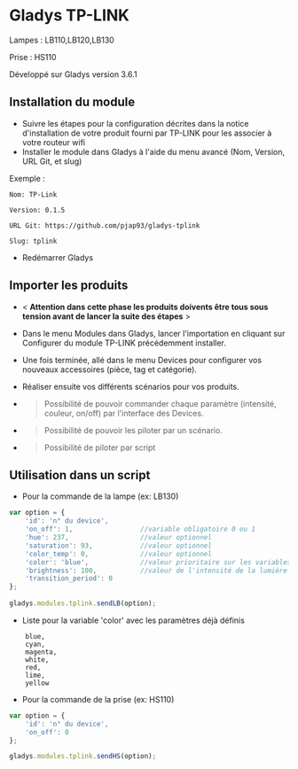 ﻿# Gladys TP-LINK 

Lampes : LB110,LB120,LB130

Prise  : HS110

Développé sur Gladys version 3.6.1

## Installation du module

- Suivre les étapes pour la configuration décrites dans la notice d'installation de votre produit fourni par TP-LINK pour les associer à votre routeur wifi
- Installer le module dans Gladys à l'aide du menu avancé (Nom, Version, URL Git, et slug) 

Exemple : 

    Nom: TP-Link
	
    Version: 0.1.5
	
    URL Git: https://github.com/pjap93/gladys-tplink
	
    Slug: tplink
    
-	Redémarrer Gladys

## Importer les produits

- < <b>Attention dans cette phase les produits doivents être tous sous tension avant de lancer la suite des étapes</b> >

- Dans le menu Modules dans Gladys, lancer l'importation en cliquant sur Configurer du module TP-LINK précédemment installer.
- Une fois terminée, allé dans le menu Devices pour configurer vos nouveaux accessoires (pièce, tag et catégorie).
- Réaliser ensuite vos différents scénarios pour vos produits.

- > Possibilité de pouvoir commander chaque paramètre (intensité, couleur, on/off) par l'interface des Devices.
- > Possibilité de pouvoir les piloter par un scénario.
- > Possibilité de piloter par script

## Utilisation dans un script

- Pour la commande de la lampe (ex: LB130)
```javascript
var option = {
    'id': 'n° du device',
    'on_off': 1,                 //variable obligatoire 0 ou 1
    'hue': 237,                  //valeur optionnel
    'saturation': 93,            //valeur optionnel
    'color_temp': 0,             //valeur optionnel
    'color': 'blue',             //valeur prioritaire sur les variables 'hue' et 'saturation' (uniquement pour les LB130)
    'brightness': 100,           //valeur de l'intensité de la lumière
    'transition_period': 0
};
 
gladys.modules.tplink.sendLB(option);
```

- Liste pour la variable 'color' avec les paramètres déjà définis
```
	blue,
	cyan,
	magenta,
	white,
	red,
	lime,
	yellow
```

- Pour la commande de la prise (ex: HS110)
```javascript
var option = {
    'id': 'n° du device',
    'on_off': 0
};

gladys.modules.tplink.sendHS(option);
```
